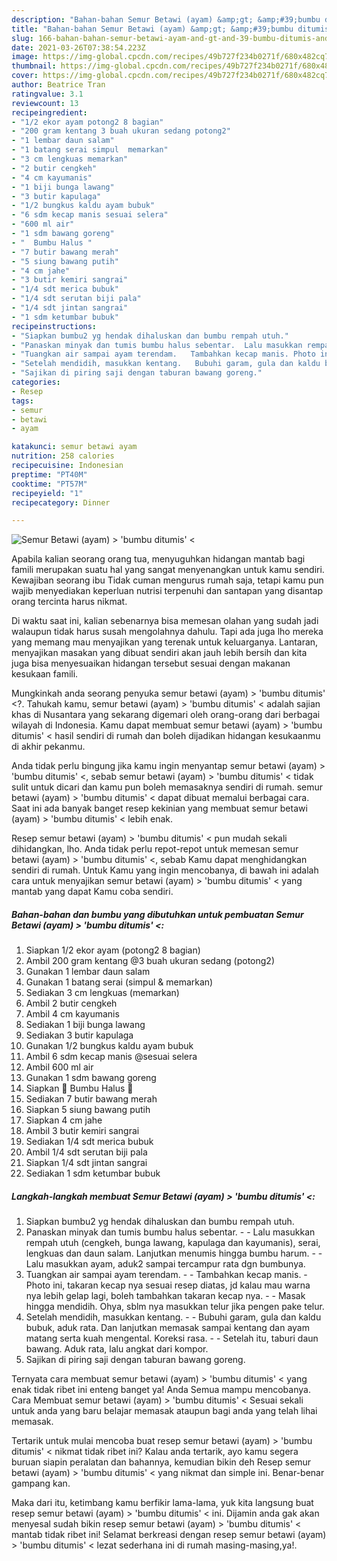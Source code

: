 ```yaml
---
description: "Bahan-bahan Semur Betawi (ayam) &amp;gt; &amp;#39;bumbu ditumis&amp;#39; &amp;lt; yang enak Untuk Jualan"
title: "Bahan-bahan Semur Betawi (ayam) &amp;gt; &amp;#39;bumbu ditumis&amp;#39; &amp;lt; yang enak Untuk Jualan"
slug: 166-bahan-bahan-semur-betawi-ayam-and-gt-and-39-bumbu-ditumis-and-39-and-lt-yang-enak-untuk-jualan
date: 2021-03-26T07:38:54.223Z
image: https://img-global.cpcdn.com/recipes/49b727f234b0271f/680x482cq70/semur-betawi-ayam-bumbu-ditumis-foto-resep-utama.jpg
thumbnail: https://img-global.cpcdn.com/recipes/49b727f234b0271f/680x482cq70/semur-betawi-ayam-bumbu-ditumis-foto-resep-utama.jpg
cover: https://img-global.cpcdn.com/recipes/49b727f234b0271f/680x482cq70/semur-betawi-ayam-bumbu-ditumis-foto-resep-utama.jpg
author: Beatrice Tran
ratingvalue: 3.1
reviewcount: 13
recipeingredient:
- "1/2 ekor ayam potong2 8 bagian"
- "200 gram kentang 3 buah ukuran sedang potong2"
- "1 lembar daun salam"
- "1 batang serai simpul  memarkan"
- "3 cm lengkuas memarkan"
- "2 butir cengkeh"
- "4 cm kayumanis"
- "1 biji bunga lawang"
- "3 butir kapulaga"
- "1/2 bungkus kaldu ayam bubuk"
- "6 sdm kecap manis sesuai selera"
- "600 ml air"
- "1 sdm bawang goreng"
- "  Bumbu Halus "
- "7 butir bawang merah"
- "5 siung bawang putih"
- "4 cm jahe"
- "3 butir kemiri sangrai"
- "1/4 sdt merica bubuk"
- "1/4 sdt serutan biji pala"
- "1/4 sdt jintan sangrai"
- "1 sdm ketumbar bubuk"
recipeinstructions:
- "Siapkan bumbu2 yg hendak dihaluskan dan bumbu rempah utuh."
- "Panaskan minyak dan tumis bumbu halus sebentar.  Lalu masukkan rempah utuh (cengkeh, bunga lawang, kapulaga dan kayumanis), serai, lengkuas dan daun salam. Lanjutkan menumis hingga bumbu harum.   Lalu masukkan ayam, aduk2 sampai tercampur rata dgn bumbunya."
- "Tuangkan air sampai ayam terendam.   Tambahkan kecap manis. Photo ini, takaran kecap nya sesuai resep diatas, jd kalau mau warna nya lebih gelap lagi, boleh tambahkan takaran kecap nya.  Masak hingga mendidih. Ohya, sblm nya masukkan telur jika pengen pake telur."
- "Setelah mendidih, masukkan kentang.   Bubuhi garam, gula dan kaldu bubuk, aduk rata. Dan lanjutkan memasak sampai kentang dan ayam matang serta kuah mengental. Koreksi rasa.   Setelah itu, taburi daun bawang. Aduk rata, lalu angkat dari kompor."
- "Sajikan di piring saji dengan taburan bawang goreng."
categories:
- Resep
tags:
- semur
- betawi
- ayam

katakunci: semur betawi ayam 
nutrition: 258 calories
recipecuisine: Indonesian
preptime: "PT40M"
cooktime: "PT57M"
recipeyield: "1"
recipecategory: Dinner

---
```



![Semur Betawi (ayam) &gt; &#39;bumbu ditumis&#39; &lt;](https://img-global.cpcdn.com/recipes/49b727f234b0271f/680x482cq70/semur-betawi-ayam-bumbu-ditumis-foto-resep-utama.jpg)

Apabila kalian seorang orang tua, menyuguhkan hidangan mantab bagi famili merupakan suatu hal yang sangat menyenangkan untuk kamu sendiri. Kewajiban seorang ibu Tidak cuman mengurus rumah saja, tetapi kamu pun wajib menyediakan keperluan nutrisi terpenuhi dan santapan yang disantap orang tercinta harus nikmat.

Di waktu  saat ini, kalian sebenarnya bisa memesan olahan yang sudah jadi walaupun tidak harus susah mengolahnya dahulu. Tapi ada juga lho mereka yang memang mau menyajikan yang terenak untuk keluarganya. Lantaran, menyajikan masakan yang dibuat sendiri akan jauh lebih bersih dan kita juga bisa menyesuaikan hidangan tersebut sesuai dengan makanan kesukaan famili. 



Mungkinkah anda seorang penyuka semur betawi (ayam) &gt; &#39;bumbu ditumis&#39; &lt;?. Tahukah kamu, semur betawi (ayam) &gt; &#39;bumbu ditumis&#39; &lt; adalah sajian khas di Nusantara yang sekarang digemari oleh orang-orang dari berbagai wilayah di Indonesia. Kamu dapat membuat semur betawi (ayam) &gt; &#39;bumbu ditumis&#39; &lt; hasil sendiri di rumah dan boleh dijadikan hidangan kesukaanmu di akhir pekanmu.

Anda tidak perlu bingung jika kamu ingin menyantap semur betawi (ayam) &gt; &#39;bumbu ditumis&#39; &lt;, sebab semur betawi (ayam) &gt; &#39;bumbu ditumis&#39; &lt; tidak sulit untuk dicari dan kamu pun boleh memasaknya sendiri di rumah. semur betawi (ayam) &gt; &#39;bumbu ditumis&#39; &lt; dapat dibuat memalui berbagai cara. Saat ini ada banyak banget resep kekinian yang membuat semur betawi (ayam) &gt; &#39;bumbu ditumis&#39; &lt; lebih enak.

Resep semur betawi (ayam) &gt; &#39;bumbu ditumis&#39; &lt; pun mudah sekali dihidangkan, lho. Anda tidak perlu repot-repot untuk memesan semur betawi (ayam) &gt; &#39;bumbu ditumis&#39; &lt;, sebab Kamu dapat menghidangkan sendiri di rumah. Untuk Kamu yang ingin mencobanya, di bawah ini adalah cara untuk menyajikan semur betawi (ayam) &gt; &#39;bumbu ditumis&#39; &lt; yang mantab yang dapat Kamu coba sendiri.

<!--inarticleads1-->

##### Bahan-bahan dan bumbu yang dibutuhkan untuk pembuatan Semur Betawi (ayam) &gt; &#39;bumbu ditumis&#39; &lt;:

1. Siapkan 1/2 ekor ayam (potong2 8 bagian)
1. Ambil 200 gram kentang @3 buah ukuran sedang (potong2)
1. Gunakan 1 lembar daun salam
1. Gunakan 1 batang serai (simpul &amp; memarkan)
1. Sediakan 3 cm lengkuas (memarkan)
1. Ambil 2 butir cengkeh
1. Ambil 4 cm kayumanis
1. Sediakan 1 biji bunga lawang
1. Sediakan 3 butir kapulaga
1. Gunakan 1/2 bungkus kaldu ayam bubuk
1. Ambil 6 sdm kecap manis @sesuai selera
1. Ambil 600 ml air
1. Gunakan 1 sdm bawang goreng
1. Siapkan  💠 Bumbu Halus 💠
1. Sediakan 7 butir bawang merah
1. Siapkan 5 siung bawang putih
1. Siapkan 4 cm jahe
1. Ambil 3 butir kemiri sangrai
1. Sediakan 1/4 sdt merica bubuk
1. Ambil 1/4 sdt serutan biji pala
1. Siapkan 1/4 sdt jintan sangrai
1. Sediakan 1 sdm ketumbar bubuk




<!--inarticleads2-->

##### Langkah-langkah membuat Semur Betawi (ayam) &gt; &#39;bumbu ditumis&#39; &lt;:

1. Siapkan bumbu2 yg hendak dihaluskan dan bumbu rempah utuh.
1. Panaskan minyak dan tumis bumbu halus sebentar. -  - Lalu masukkan rempah utuh (cengkeh, bunga lawang, kapulaga dan kayumanis), serai, lengkuas dan daun salam. Lanjutkan menumis hingga bumbu harum.  -  - Lalu masukkan ayam, aduk2 sampai tercampur rata dgn bumbunya.
1. Tuangkan air sampai ayam terendam.  -  - Tambahkan kecap manis. - Photo ini, takaran kecap nya sesuai resep diatas, jd kalau mau warna nya lebih gelap lagi, boleh tambahkan takaran kecap nya. -  - Masak hingga mendidih. Ohya, sblm nya masukkan telur jika pengen pake telur.
1. Setelah mendidih, masukkan kentang.  -  - Bubuhi garam, gula dan kaldu bubuk, aduk rata. Dan lanjutkan memasak sampai kentang dan ayam matang serta kuah mengental. Koreksi rasa.  -  - Setelah itu, taburi daun bawang. Aduk rata, lalu angkat dari kompor.
1. Sajikan di piring saji dengan taburan bawang goreng.




Ternyata cara membuat semur betawi (ayam) &gt; &#39;bumbu ditumis&#39; &lt; yang enak tidak ribet ini enteng banget ya! Anda Semua mampu mencobanya. Cara Membuat semur betawi (ayam) &gt; &#39;bumbu ditumis&#39; &lt; Sesuai sekali untuk anda yang baru belajar memasak ataupun bagi anda yang telah lihai memasak.

Tertarik untuk mulai mencoba buat resep semur betawi (ayam) &gt; &#39;bumbu ditumis&#39; &lt; nikmat tidak ribet ini? Kalau anda tertarik, ayo kamu segera buruan siapin peralatan dan bahannya, kemudian bikin deh Resep semur betawi (ayam) &gt; &#39;bumbu ditumis&#39; &lt; yang nikmat dan simple ini. Benar-benar gampang kan. 

Maka dari itu, ketimbang kamu berfikir lama-lama, yuk kita langsung buat resep semur betawi (ayam) &gt; &#39;bumbu ditumis&#39; &lt; ini. Dijamin anda gak akan menyesal sudah bikin resep semur betawi (ayam) &gt; &#39;bumbu ditumis&#39; &lt; mantab tidak ribet ini! Selamat berkreasi dengan resep semur betawi (ayam) &gt; &#39;bumbu ditumis&#39; &lt; lezat sederhana ini di rumah masing-masing,ya!.

